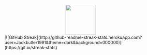 <div id="header" align="center">
  <img src="https://media.giphy.com/media/3oKIPnAiaMCws8nOsE/giphy.gif" width="100"/>
</div>
[![GitHub Streak](http://github-readme-streak-stats.herokuapp.com?user=Jackbutler1991&theme=dark&background=000000)](https://git.io/streak-stats)
